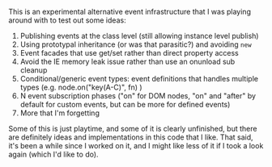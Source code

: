 This is an experimental alternative event infrastructure that I was playing
around with to test out some ideas:

1. Publishing events at the class level (still allowing instance level publish)
2. Using prototypal inheritance (or was that parasitic?) and avoiding `new`
3. Event facades that use get/set rather than direct property access
4. Avoid the IE memory leak issue rather than use an onunload sub cleanup
5. Conditional/generic event types: event definitions that handles multiple
types (e.g. node.on("key(A-C)", fn) )
6. N event subscription phases ("on" for DOM nodes, "on" and "after" by default
for custom events, but can be more for defined events)
7. More that I'm forgetting

Some of this is just playtime, and some of it is clearly unfinished, but there
are definitely ideas and implementations in this code that I like.  That said,
it's been a while since I worked on it, and I might like less of it if I took a
look again (which I'd like to do).
